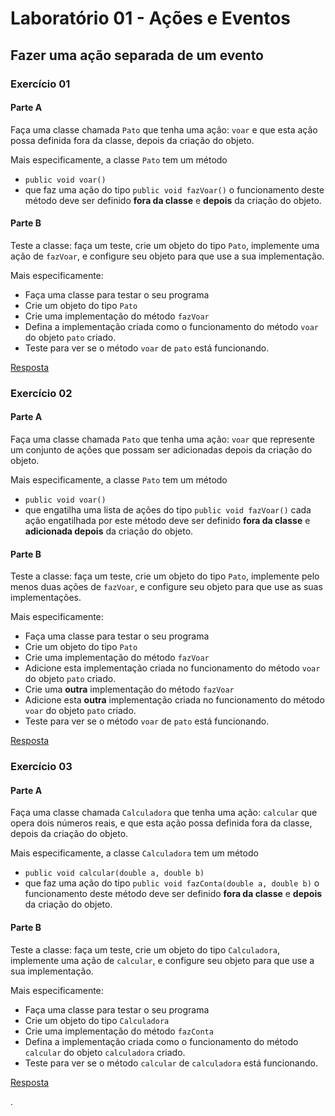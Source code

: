 # Laboratório 01 - Ações e Eventos


## Fazer uma ação separada de um evento

### Exercício 01

#### Parte A

Faça uma classe chamada `Pato` que tenha uma ação: `voar` e que esta ação possa definida fora da classe, depois da criação do objeto.

Mais especificamente, a classe `Pato` tem um método
 - `public void voar()`
 - que faz uma ação do tipo `public void fazVoar()`
o funcionamento deste método deve ser definido **fora da classe** e **depois** da criação do objeto.

#### Parte B

Teste a classe: faça um teste, crie um objeto do tipo `Pato`, implemente uma ação de `fazVoar`, e configure seu objeto para que use a sua implementação.

Mais especificamente:
 - Faça uma classe para testar o seu programa
 - Crie um objeto do tipo `Pato`
 - Crie uma implementação do método `fazVoar`
 - Defina a implementação criada como o funcionamento do método `voar` do objeto `pato` criado.
 - Teste para ver se o método `voar` de `pato` está funcionando.

[Resposta](https://github.com/viniciusdenovaes/Unip222ALPOO/tree/master/Lab01/src/acao_inserida_no_objeto)


### Exercício 02

#### Parte A

Faça uma classe chamada `Pato` que tenha uma ação: `voar` que represente um conjunto de ações que possam ser adicionadas depois da criação do objeto.

Mais especificamente, a classe `Pato` tem um método
 - `public void voar()`
 - que engatilha uma lista de ações do tipo `public void fazVoar()`
cada ação engatilhada por este método deve ser definido **fora da classe** e **adicionada depois** da criação do objeto.

#### Parte B

Teste a classe: faça um teste, crie um objeto do tipo `Pato`, implemente pelo menos duas ações de `fazVoar`, e configure seu objeto para que use as suas implementações.

Mais especificamente:
 - Faça uma classe para testar o seu programa
 - Crie um objeto do tipo `Pato`
 - Crie uma implementação do método `fazVoar`
 - Adicione esta implementação criada no funcionamento do método `voar` do objeto `pato` criado.
 - Crie uma **outra** implementação do método `fazVoar`
 - Adicione esta **outra** implementação criada no funcionamento do método `voar` do objeto `pato` criado.
 - Teste para ver se o método `voar` de `pato` está funcionando.

[Resposta](https://github.com/viniciusdenovaes/Unip222ALPOO/tree/master/Lab01/src/lista_de_acao_no_objeto)


### Exercício 03

#### Parte A

Faça uma classe chamada `Calculadora` que tenha uma ação: `calcular` que opera dois números reais, e que esta ação possa definida fora da classe, depois da criação do objeto.

Mais especificamente, a classe `Calculadora` tem um método
 - `public void calcular(double a, double b)`
 - que faz uma ação do tipo `public void fazConta(double a, double b)`
o funcionamento deste método deve ser definido **fora da classe** e **depois** da criação do objeto.

#### Parte B

Teste a classe: faça um teste, crie um objeto do tipo `Calculadora`, implemente uma ação de `calcular`, e configure seu objeto para que use a sua implementação.

Mais especificamente:
 - Faça uma classe para testar o seu programa
 - Crie um objeto do tipo `Calculadora`
 - Crie uma implementação do método `fazConta`
 - Defina a implementação criada como o funcionamento do método `calcular` do objeto `calculadora` criado.
 - Teste para ver se o método `calcular` de `calculadora` está funcionando.

[Resposta](https://github.com/viniciusdenovaes/Unip222ALPOO/tree/master/Lab01/src/calculos)


.
